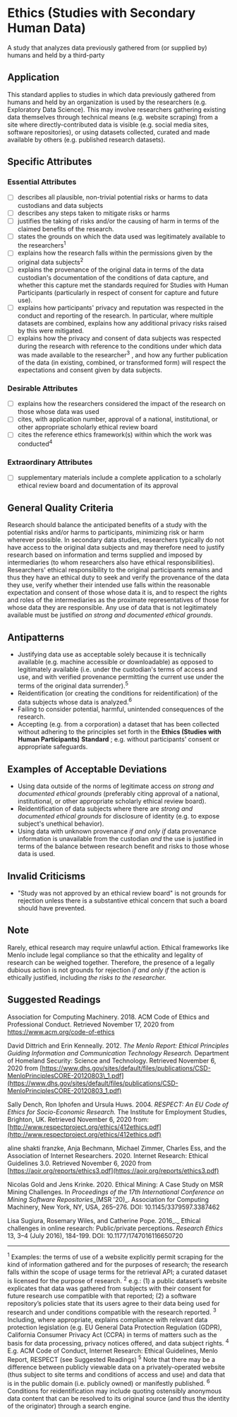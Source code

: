 # Ethics (Studies with Secondary Human Data)

A study that analyzes data previously gathered from (or supplied by) humans and held by a third-party

## Application

This standard applies to studies in which data previously gathered from humans and held by an organization is used by the researchers (e.g. Exploratory Data Science). This may involve researchers gathering existing data themselves through technical means (e.g. website scraping) from a site where directly-contributed data is visible (e.g. social media sites, software repositories), or using datasets collected, curated and made available by others (e.g. published research datasets).

## Specific Attributes
### Essential Attributes
- [ ] describes all plausible, non-trivial potential risks or harms to data custodians and data subjects
- [ ] describes any steps taken to mitigate risks or harms
- [ ] justifies the taking of risks and/or the causing of harm in terms of the claimed benefits of the research.
- [ ] states the grounds on which the data used was legitimately available to the researchers<sup><a class="footnote footnote-ref">1</a></sup> 
- [ ] explains how the research falls within the permissions given by the original data subjects<sup><a class="footnote footnote-ref">2</a></sup> 
- [ ] explains the provenance of the original data in terms of the data custodian&#39;s documentation of the conditions of data capture, and whether this capture met the standards required for Studies with Human Participants (particularly in respect of consent for capture and future use).
- [ ] explains how participants&#39; privacy and reputation was respected in the conduct and reporting of the research. In particular, where multiple datasets are combined, explains how any additional privacy risks raised by this were mitigated.
- [ ] explains how the privacy and consent of data subjects was respected during the research with reference to the conditions under which data was made available to the researcher<sup><a class="footnote footnote-ref">3</a></sup> , and how any further publication of the data (in existing, combined, or transformed form) will respect the expectations and consent given by data subjects.

### Desirable Attributes
- [ ] explains how the researchers considered the impact of the research on those whose data was used
- [ ] cites, with application number, approval of a national, institutional, or other appropriate scholarly ethical review board
- [ ] cites the reference ethics framework(s) within which the work was conducted<sup><a class="footnote footnote-ref">4</a></sup> 

### Extraordinary Attributes
- [ ] supplementary materials include a complete application to a scholarly ethical review board and documentation of its approval

## General Quality Criteria

Research should balance the anticipated benefits of a study with the potential risks and/or harms to participants, minimizing risk or harm wherever possible. In secondary data studies, researchers typically do not have access to the original data subjects and may therefore need to justify research based on information and terms supplied and imposed by intermediaries (to whom researchers also have ethical responsibilities). Researchers&#39; ethical responsibility to the original participants remains and thus they have an ethical duty to seek and verify the provenance of the data they use, verify whether their intended use falls within the reasonable expectation and consent of those whose data it is, and to respect the rights and roles of the intermediaries as the proximate representatives of those for whose data they are responsible. Any use of data that is not legitimately available must be justified _on strong and documented ethical grounds_.

## Antipatterns

- Justifying data use as acceptable solely because it is technically available (e.g. machine accessible or downloadable) as opposed to legitimately available (i.e. under the custodian&#39;s terms of access and use, and with verified provenance permitting the current use under the terms of the original data surrender).<sup><a class="footnote footnote-ref">5</a></sup> 
- Reidentification (or creating the conditions for reidentification) of the data subjects whose data is analyzed.<sup><a class="footnote footnote-ref">6</a></sup> 
- Failing to consider potential, harmful, unintended consequences of the research.
- Accepting (e.g. from a corporation) a dataset that has been collected without adhering to the principles set forth in the **Ethics (Studies with Human Participants)**  **Standard** ; e.g. without participants&#39; consent or appropriate safeguards.

## Examples of Acceptable Deviations

- Using data outside of the norms of legitimate access _on strong and documented ethical grounds_ (preferably citing approval of a national, institutional, or other appropriate scholarly ethical review board).
- Reidentification of data subjects where there are _strong and documented ethical grounds_ for disclosure of identity (e.g. to expose subject&#39;s unethical behavior).
- Using data with unknown provenance _if and only if_ data provenance information is unavailable from the custodian _and_ the use is justified in terms of the balance between research benefit and risks to those whose data is used.

## Invalid Criticisms

- &quot;Study was not approved by an ethical review board&quot; is not grounds for rejection unless there is a substantive ethical concern that such a board should have prevented.

## Note

Rarely, ethical research may require unlawful action. Ethical frameworks like Menlo include legal compliance so that the ethicality and legality of research can be weighed together. Therefore, the presence of a legally dubious action is not grounds for rejection _if and only if_ the action is ethically justified, including _the risks to the researcher._

## Suggested Readings

Association for Computing Machinery. 2018. ACM Code of Ethics and Professional Conduct. Retrieved November 17, 2020 from https://www.acm.org/code-of-ethics

David Dittrich and Erin Kenneally. 2012. _The Menlo Report: Ethical Principles Guiding Information and Communication Technology Research._ Department of Homeland Security: Science and Technology. Retrieved November 6, 2020 from [https://www.dhs.gov/sites/default/files/publications/CSD-MenloPrinciplesCORE-20120803\_1.pdf](https://www.dhs.gov/sites/default/files/publications/CSD-MenloPrinciplesCORE-20120803_1.pdf)

Sally Dench, Ron Iphofen and Ursula Huws. 2004. _RESPECT: An EU Code of Ethics for Socio-Economic Research._ The Institute for Employment Studies, Brighton, UK. Retrieved November 6, 2020 from: [http://www.respectproject.org/ethics/412ethics.pdf](http://www.respectproject.org/ethics/412ethics.pdf)

aline shakti franzke, Anja Bechmann, Michael Zimmer, Charles Ess, and the Association of Internet Researchers. 2020. Internet Research: Ethical Guidelines 3.0. Retrieved November 6, 2020 from [https://aoir.org/reports/ethics3.pdf](https://aoir.org/reports/ethics3.pdf)

Nicolas Gold and Jens Krinke. 2020. Ethical Mining: A Case Study on MSR Mining Challenges. In _Proceedings of the 17th International Conference on Mining Software Repositories__(MSR &#39;20)_. Association for Computing Machinery, New York, NY, USA, 265–276. DOI: 10.1145/3379597.3387462

Lisa Sugiura, Rosemary Wiles, and Catherine Pope. 2016_._ Ethical challenges in online research: Public/private perceptions. _Research Ethics_ 13, 3–4 (July 2016), 184-199. DOI: 10.1177/1747016116650720

---
<footnote><sup><a class="footnote footnote-text">1</a></sup> Examples: the terms of use of a website explicitly permit scraping for the kind of information gathered and for the purposes of research; the research falls within the scope of usage terms for the retrieval API; a curated dataset is licensed for the purpose of research.</footnote>
<footnote><sup><a class="footnote footnote-text">2</a></sup> e.g.: (1) a public dataset’s website explicates that data was gathered from subjects with their consent for future research use compatible with that reported; (2) a software repository’s policies state that its users agree to their data being used for research and under conditions compatible with the research reported.</footnote>
<footnote><sup><a class="footnote footnote-text">3</a></sup> Including, where appropriate, explains compliance with relevant data protection legislation (e.g. EU General Data Protection Regulation (GDPR), California Consumer Privacy Act (CCPA) in terms of matters such as the basis for data processing, privacy notices offered, and data subject rights.</footnote>
<footnote><sup><a class="footnote footnote-text">4</a></sup> E.g. ACM Code of Conduct, Internet Research: Ethical Guidelines, Menlo Report, RESPECT (see Suggested Readings)</footnote>
<footnote><sup><a class="footnote footnote-text">5</a></sup> Note that there may be a difference between publicly viewable data on a privately-operated website (thus subject to site terms and conditions of access and use) and data that is in the public domain (i.e. publicly owned) or manifestly published.</footnote>
<footnote><sup><a class="footnote footnote-text">6</a></sup> Conditions for reidentification may include quoting ostensibly anonymous data content that can be resolved to its original source (and thus the identity of the originator) through a search engine.</footnote>
